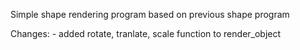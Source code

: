 Simple shape rendering program based on previous shape program

Changes:
	- added rotate, tranlate, scale function to render_object

